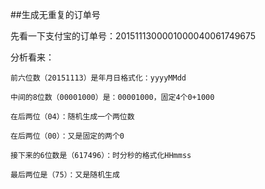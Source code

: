 ##生成无重复的订单号


先看一下支付宝的订单号：2015111300001000040061749675

分析看来：

    前六位数（20151113）是年月日格式化：yyyyMMdd

    中间的8位数（00001000）是：00001000，固定4个0+1000

    在后两位（04）：随机生成一个两位数

    在后两位（00）：又是固定的两个0

    接下来的6位数是（617496）：时分秒的格式化HHmmss

    最后两位是（75）：又是随机生成